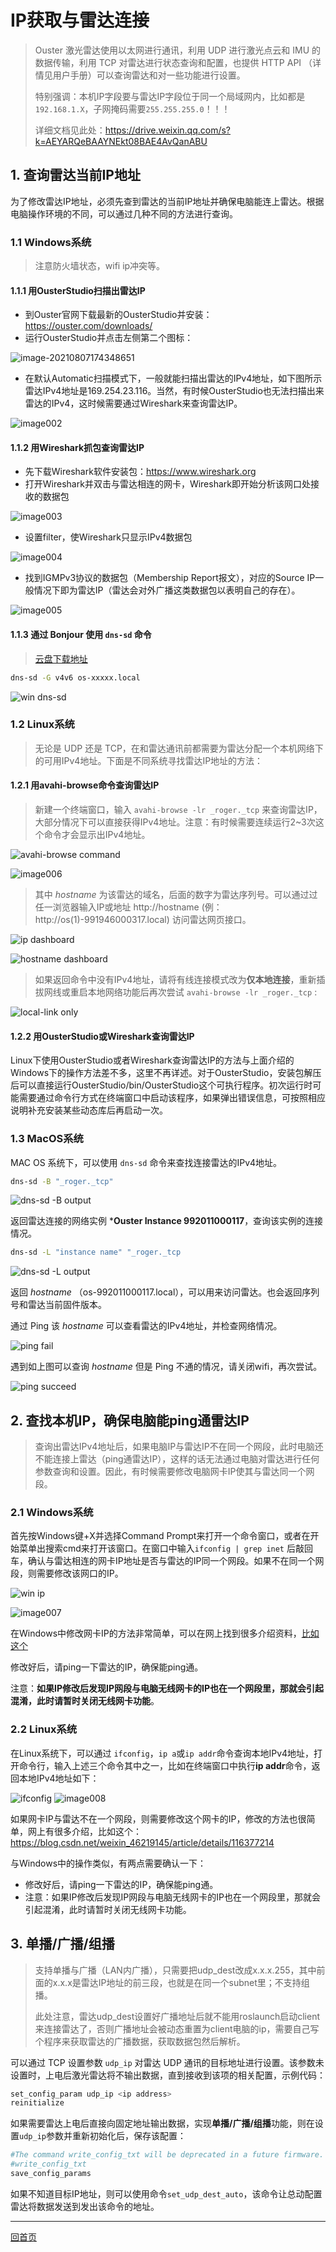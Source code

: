 # IP获取与雷达连接

> Ouster 激光雷达使用以太网进行通讯，利用 UDP 进行激光点云和 IMU 的数据传输，利用 TCP 对雷达进行状态查询和配置，也提供 HTTP API （详情见用户手册）可以查询雷达和对一些功能进行设置。
>
> 特别强调：本机IP字段要与雷达IP字段位于同一个局域网内，比如都是`192.168.1.X`，子网掩码需要`255.255.255.0`！！！
>
> 详细文档见此处：https://drive.weixin.qq.com/s?k=AEYARQeBAAYNEkt08BAE4AvQanABU

## 1. 查询雷达当前IP地址

为了修改雷达IP地址，必须先查到雷达的当前IP地址并确保电脑能连上雷达。根据电脑操作环境的不同，可以通过几种不同的方法进行查询。

### 1.1   Windows系统

> 注意防火墙状态，wifi ip冲突等。

#### 1.1.1   用OusterStudio扫描出雷达IP

- 到Ouster官网下载最新的OusterStudio并安装：https://ouster.com/downloads/
- 运行OusterStudio并点击左侧第二个图标：

![image-20210807174348651](NetworkIP.assets/image001.png)                               

- 在默认Automatic扫描模式下，一般就能扫描出雷达的IPv4地址，如下图所示雷达IPv4地址是169.254.23.116。当然，有时候OusterStudio也无法扫描出来雷达的IPv4，这时候需要通过Wireshark来查询雷达IP。

![image002](NetworkIP.assets/image002.png) 

#### 1.1.2   用Wireshark抓包查询雷达IP

- 先下载Wireshark软件安装包：https://www.wireshark.org
- 打开Wireshark并双击与雷达相连的网卡，Wireshark即开始分析该网口处接收的数据包

![image003](NetworkIP.assets/image003.png) 

- 设置filter，使Wireshark只显示IPv4数据包

 ![image004](NetworkIP.assets/image004.png)

- 找到IGMPv3协议的数据包（Membership Report报文），对应的Source IP一般情况下即为雷达IP（雷达会对外广播这类数据包以表明自己的存在）。

![image005](NetworkIP.assets/image005.png)

#### 1.1.3 通过 **Bonjour** 使用 `dns-sd` 命令

> [云盘下载地址](https://eyun.baidu.com/s/3kWjPGSB)

```bash
dns-sd -G v4v6 os-xxxxx.local
```

![win dns-sd](imgs/win_dns-sd.png)

### 1.2   Linux系统

> 无论是 UDP 还是 TCP，在和雷达通讯前都需要为雷达分配一个本机网络下的可用IPv4地址。下面是不同系统寻找雷达IP地址的方法：
>

#### 1.2.1   用avahi-browse命令查询雷达IP

> 新建一个终端窗口，输入 `avahi-browse -lr _roger._tcp` 来查询雷达IP，大部分情况下可以直接获得IPv4地址。注意：有时候需要连续运行2~3次这个命令才会显示出IPv4地址。

![avahi-browse command](imgs/avahi-browse.png)

![image006](NetworkIP.assets/image006.png)

> 其中 *hostname* 为该雷达的域名，后面的数字为雷达序列号。可以通过过任一浏览器输入IP或地址 http://hostname (例：http://os(1)-991946000317.local) 访问雷达网页接口。

![ip dashboard](imgs/Dashboardwithhostname.png)

![hostname dashboard](imgs/dashboard.png)

> 如果返回命令中没有IPv4地址，请将有线连接模式改为**仅本地连接**，重新插拔网线或重启本地网络功能后再次尝试 `avahi-browse -lr _roger._tcp` :
>

![local-link only](imgs/link-local-only.png)



#### 1.2.2   用OusterStudio或Wireshark查询雷达IP

Linux下使用OusterStudio或者Wireshark查询雷达IP的方法与上面介绍的Windows下的操作方法差不多，这里不再详述。对于OusterStudio，安装包解压后可以直接运行OusterStudio/bin/OusterStudio这个可执行程序。初次运行时可能需要通过命令行方式在终端窗口中启动该程序，如果弹出错误信息，可按照相应说明补充安装某些动态库后再启动一次。

### 1.3   MacOS系统

MAC OS 系统下，可以使用 `dns-sd` 命令来查找连接雷达的IPv4地址。

```bash
dns-sd -B "_roger._tcp"
```

![dns-sd -B output](imgs/dns-sd-B.png)

返回雷达连接的网络实例 ***Ouster Instance 992011000117**，查询该实例的连接情况。

```bash
dns-sd -L "instance name" "_roger._tcp
```

![dns-sd -L output](imgs/dns-sd-L.png)

返回 *hostname* （os-992011000117.local），可以用来访问雷达。也会返回序列号和雷达当前固件版本。

通过 Ping 该 *hostname* 可以查看雷达的IPv4地址，并检查网络情况。

![ping fail](imgs/ping_fail.png)

遇到如上图可以查询 *hostname* 但是 Ping 不通的情况，请关闭wifi，再次尝试。

![ping succeed](imgs/ping_work.png)

## 2. 查找本机IP，确保电脑能ping通雷达IP

> 查询出雷达IPv4地址后，如果电脑IP与雷达IP不在同一个网段，此时电脑还不能连接上雷达（ping通雷达IP），这样的话无法通过电脑对雷达进行任何参数查询和设置。因此，有时候需要修改电脑网卡IP使其与雷达同一个网段。
>

### 2.1   Windows系统

首先按Windows键+X并选择Command Prompt来打开一个命令窗口，或者在开始菜单出搜索cmd来打开该窗口。在窗口中输入`ifconfig | grep inet` 后敲回车，确认与雷达相连的网卡IP地址是否与雷达的IP同一个网段。如果不在同一个网段，则需要修改该网口的IP。



![win ip](imgs/win_ipconfig.png)

![image007](NetworkIP.assets/image007.png)

在Windows中修改网卡IP的方法非常简单，可以在网上找到很多介绍资料，[比如这个](http://www.xitongcheng.com/jiaocheng/win10_article_47642.html)

修改好后，请ping一下雷达的IP，确保能ping通。

注意：**如果IP修改后发现IP网段与电脑无线网卡的IP也在一个网段里，那就会引起混淆，此时请暂时关闭无线网卡功能**。

### 2.2   Linux系统

在Linux系统下，可以通过 `ifconfig`，`ip a`或`ip addr`命令查询本地IPv4地址，打开命令行，输入上述三个命令其中之一，比如在终端窗口中执行**ip addr**命令，返回本地IPv4地址如下：

![ifconfig](imgs/ip_addr.png) ![image008](NetworkIP.assets/image008.png)

如果网卡IP与雷达不在一个网段，则需要修改这个网卡的IP，修改的方法也很简单，网上有很多介绍，比如这个：https://blog.csdn.net/weixin_46219145/article/details/116377214

与Windows中的操作类似，有两点需要确认一下：

- 修改好后，请ping一下雷达的IP，确保能ping通。
- 注意：如果IP修改后发现IP网段与电脑无线网卡的IP也在一个网段里，那就会引起混淆，此时请暂时关闭无线网卡功能。

 

## 3. 单播/广播/组播

> 支持单播与广播（LAN内广播），只需要把udp_dest改成x.x.x.255，其中前面的x.x.x是雷达IP地址的前三段，也就是在同一个subnet里；不支持组播。
>
> 此处注意，雷达udp_dest设置好广播地址后就不能用roslaunch启动client来连接雷达了，否则广播地址会被动态重置为client电脑的ip，需要自己写个程序来获取雷达的广播数据，获取数据包然后解析。

可以通过 TCP 设置参数 `udp_ip` 对雷达 UDP 通讯的目标地址进行设置。该参数未设置时，上电后激光雷达将不输出数据，直到接收到该项的相关配置，示例代码：

```bash
set_config_param udp_ip <ip address>
reinitialize
```

如果需要雷达上电后直接向固定地址输出数据，实现**单播/广播/组播**功能，则在设置`udp_ip`参数并重新初始化后，保存该配置：

```bash
#The command write_config_txt will be deprecated in a future firmware. The command save_config_params provides the same response.
#write_config_txt  
save_config_params
```

如果不知道目标IP地址，则可以使用命令`set_udp_dest_auto`，该命令让总动配置雷达将数据发送到发出该命令的地址。

---

[回首页](README)